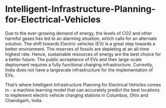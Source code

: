 # Intelligent-Infrastructure-Planning-for-Electrical-Vehicles

Due to the ever-growing demand of energy, the levels of CO2 and other harmful gases has
led to an alarming situation, which calls for an alternate solution. The shift towards Electric
vehicles (EV) is a great step towards a better environment. The reserves of fossils are
depleting at an all-time highest rate. Hence, sustainable resources of energy are the best
choice for a better future. The public acceptance of EVs and their large-scale deployment
requires a fully functional charging infrastructure. Currently, India does not have a largescale
infrastructure for the implementation of EVs.

That’s where Intelligent Infrastructure Planning for Electrical Vehicles comes in - a
machine learning model that can accurately predict the best locations to implement electric
vehicle charging stations in Columbus, Ohio and Chandigarh, India.

